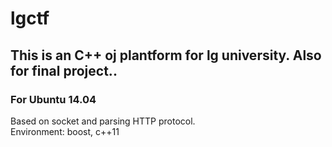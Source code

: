 # lgctf

## This is an C++ oj plantform  for lg university.   Also for final project..
### For Ubuntu 14.04
Based on socket and parsing HTTP protocol.  
Environment: boost, c++11 
